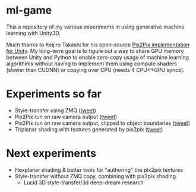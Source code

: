 # ml-game

This a repository of my various experiments in using generative machine learning with Unity3D.

Much thanks to Keijiro Takashi for his open-source [Pix2Pix implementation for Unity](https://github.com/keijiro/Pix2Pix).  My long-term goal is to figure out a way to share 
GPU memory between Unity and Python to enable zero-copy usage of machine learning algorithims without having to implement them using 
compute shaders (slower than CUDNN) or copying over CPU (needs 4 CPU<->GPU syncs). 

# Experiments so far
* Style-transfer using ZMQ ([tweet](https://twitter.com/aman_gif/status/980956169320763392))
* Pix2Pix run on raw camera output ([tweet](https://twitter.com/aman_gif/status/1061452857369608192))
* Pix2Pix run on raw camera output, clipped to object boundaries ([tweet](https://twitter.com/aman_gif/status/1061466608420433920))
* Triplanar shading with textures generated by pix2pix ([tweet](https://twitter.com/aman_gif/status/1061530710106873856))

# Next experiments
* Hexplanar shading & better tools for "authoring" the pix2pix textures
* Style-transfer without ZMQ copy, combining with pix2pix shading.
  * Lucid 3D style-transfer/3d deep-dream research
